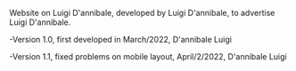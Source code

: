 
  Website on Luigi D'annibale, developed by Luigi D'annibale, to advertise Luigi D'annibale.

  -Version 1.0, first developed in March/2022, 
  D'annibale Luigi

  -Version 1.1, fixed problems on mobile layout, April/2/2022, 
  D'annibale Luigi